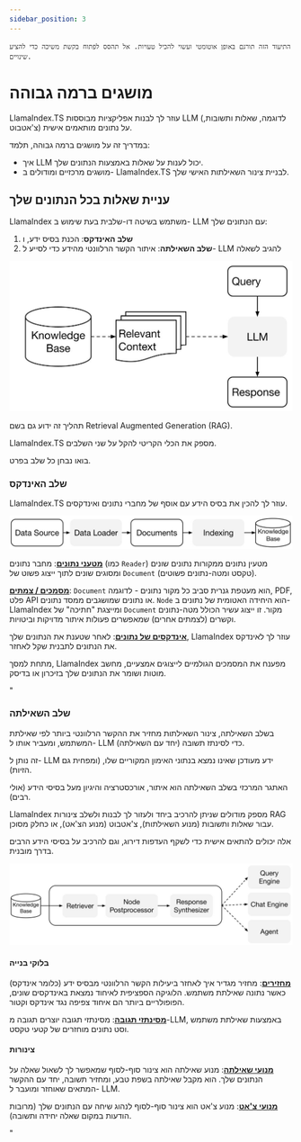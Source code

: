 ```yaml
---
sidebar_position: 3
---
```


`התיעוד הזה תורגם באופן אוטומטי ועשוי להכיל טעויות. אל תהסס לפתוח בקשת משיכה כדי להציע שינויים.`

# מושגים ברמה גבוהה

LlamaIndex.TS עוזר לך לבנות אפליקציות מבוססות LLM (לדוגמה, שאלות ותשובות, צ'אטבוט) על נתונים מותאמים אישית.

במדריך זה על מושגים ברמה גבוהה, תלמד:

- איך LLM יכול לענות על שאלות באמצעות הנתונים שלך.
- מושגים מרכזיים ומודולים ב- LlamaIndex.TS לבניית צינור השאילתות האישי שלך.

## עניית שאלות בכל הנתונים שלך

LlamaIndex משתמש בשיטה דו-שלבית בעת שימוש ב- LLM עם הנתונים שלך:

1. **שלב האינדקס**: הכנת בסיס ידע, ו
2. **שלב השאילתה**: איתור הקשר הרלוונטי מהידע כדי לסייע ל- LLM להגיב לשאלה

![](./_static/concepts/rag.jpg)

תהליך זה ידוע גם בשם Retrieval Augmented Generation (RAG).

LlamaIndex.TS מספק את הכלי הקריטי להקל על שני השלבים.

בואו נבחן כל שלב בפרט.

### שלב האינדקס

LlamaIndex.TS עוזר לך להכין את בסיס הידע עם אוסף של מחברי נתונים ואינדקסים.

![](./_static/concepts/indexing.jpg)

[**מטעני נתונים**](./modules/high_level/data_loader.md):
מחבר נתונים (כמו `Reader`) מטעין נתונים ממקורות נתונים שונים ומסוגים שונים לתוך ייצוג פשוט של `Document` (טקסט ומטה-נתונים פשוטים).

[**מסמכים / צמתים**](./modules/high_level/documents_and_nodes.md): `Document` הוא מעטפת גנרית סביב כל מקור נתונים - לדוגמה, PDF, פלט API או נתונים שמושגבים ממסד נתונים. `Node` הוא היחידה האטומית של נתונים ב-LlamaIndex ומייצגת "חתיכה" של `Document` מקור. זו ייצוג עשיר הכולל מטה-נתונים וקשרים (לצמתים אחרים) שמאפשרים פעולות איתור מדויקות וביטויות.

[**אינדקסים של נתונים**](./modules/high_level/data_index.md):
לאחר שטענת את הנתונים שלך, LlamaIndex עוזר לך לאינדקס את הנתונים לתבנית שקל לאחזר.

מתחת למסך, LlamaIndex מפענח את המסמכים הגולמיים לייצוגים אמצעיים, מחשב מוטות ושומר את הנתונים שלך בזיכרון או בדיסק.

"

### שלב השאילתה

בשלב השאילתה, צינור השאילתות מחזיר את ההקשר הרלוונטי ביותר לפי שאילתת המשתמש,
ומעביר אותו ל- LLM (יחד עם השאילתה) כדי לסינתז תשובה.

זה נותן ל- LLM ידע מעודכן שאינו נמצא בנתוני האימון המקוריים שלו,
(ומפחית גם הזיות).

האתגר המרכזי בשלב השאילתה הוא איתור, אורכסטרציה והיגיון מעל בסיסי הידע (אולי רבים).

LlamaIndex מספק מודולים שניתן להרכיב ביחד ולעזור לך לבנות ולשלב צינורות RAG עבור שאלות ותשובות (מנוע השאילתות), צ'אטבוט (מנוע הצ'אט), או כחלק מסוכן.

אלה יכולים להתאים אישית כדי לשקף העדפות דירוג, וגם להרכיב על בסיסי הידע הרבים בדרך מובנית.

![](./_static/concepts/querying.jpg)

#### בלוקי בנייה

[**מחזירים**](./modules/low_level/retriever.md):
מחזיר מגדיר איך לאחזר ביעילות הקשר הרלוונטי מבסיס ידע (כלומר אינדקס) כאשר נתונה שאילתת משתמש.
הלוגיקה הספציפית לאיחוד נמצאת באינדקסים שונים, הפופולריים ביותר הם איחוד צפיפה נגד אינדקס וקטור.

[**מסינתזי תגובה**](./modules/low_level/response_synthesizer.md):
מסינתזי תגובה יוצרים תגובה מ-LLM, באמצעות שאילתת משתמש וסט נתונים מוחזרים של קטעי טקסט.

#### צינורות

[**מנועי שאילתה**](./modules/high_level/query_engine.md):
מנוע שאילתה הוא צינור סוף-לסוף שמאפשר לך לשאול שאלה על הנתונים שלך.
הוא מקבל שאילתה בשפת טבע, ומחזיר תשובה, יחד עם ההקשר המתאים שאוחזר ומועבר ל- LLM.

[**מנועי צ'אט**](./modules/high_level/chat_engine.md):
מנוע צ'אט הוא צינור סוף-לסוף לנהוג שיחה עם הנתונים שלך
(מרובות הודעות במקום שאלה יחידה ותשובה).

"
